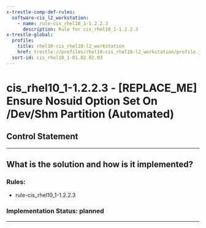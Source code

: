 ```yaml
---
x-trestle-comp-def-rules:
  software-cis_l2_workstation:
    - name: rule-cis_rhel10_1-1.2.2.3
      description: Rule for cis_rhel10_1-1.2.2.3
x-trestle-global:
  profile:
    title: rhel10-cis_rhel10-l2_workstation
    href: trestle://profiles/rhel10-cis_rhel10-l2_workstation/profile.json
  sort-id: cis_rhel10_1-01.02.02.03
---
```


# cis_rhel10_1-1.2.2.3 - \[REPLACE_ME\] Ensure Nosuid Option Set On /Dev/Shm Partition (Automated)

## Control Statement

______________________________________________________________________

## What is the solution and how is it implemented?

<!-- For implementation status enter one of: implemented, partial, planned, alternative, not-applicable -->

<!-- Note that the list of rules under ### Rules: is read-only and changes will not be captured after assembly to JSON -->

<!-- Add control implementation description here for control: cis_rhel10_1-1.2.2.3 -->

### Rules:

  - rule-cis_rhel10_1-1.2.2.3

### Implementation Status: planned

______________________________________________________________________
